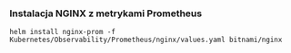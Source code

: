 ### Instalacja NGINX z metrykami Prometheus

`helm install nginx-prom -f Kubernetes/Observability/Prometheus/nginx/values.yaml bitnami/nginx`